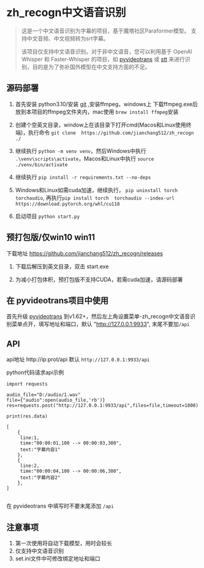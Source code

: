# zh_recogn中文语音识别

>
> 这是一个中文语音识别为字幕的项目，基于魔塔社区Paraformer模型。
> 支持中文音频、中文视频转为srt字幕。
>
> 该项目仅支持中文语音识别。对于非中文语音，您可以利用基于 OpenAI Whisper 和 Faster-Whisper 的项目，如 [pyvideotrans](https://github.com/jianchang512/pyvideotrans) 或 [stt](https://github.com/jianchang512/stt) 来进行识别，目的是为了弥补国外模型在中文支持方面的不足。
> 

## 源码部署

1. 首先安装 python3.10/安装 [git](https://git-scm.com/downloads) ,安装ffmpeg，windows上 下载ffmpeg.exe后放到本项目的ffmpeg文件夹内，mac使用 `brew install ffmpeg`安装

2. 创建个空英文目录，window上在该目录下打开cmd(Macos和Linux使用终端)，执行命令 `git clone  https://github.com/jianchang512/zh_recogn ./`

3. 继续执行 `python -m venv venv`，然后Windows中执行 `.\venv\scripts\activate`，Macos和Linux中执行 `source ./venv/bin/activate`

4. 继续执行 `pip install -r requirements.txt --no-deps`

5. Windows和Linux如需cuda加速，继续执行， `pip uninstall torch torchaudio`, 再执行`pip install torch  torchaudio --index-url https://download.pytorch.org/whl/cu118`

6. 启动项目 `python start.py`


## 预打包版/仅win10 win11

下载地址 https://github.com/jianchang512/zh_recogn/releases

1. 下载后解压到英文目录，双击 start.exe

2. 为减小打包体积，预打包版不支持CUDA，若需cuda加速，请源码部署



## 在 pyvideotrans项目中使用

首先升级 [pyvideotrans](https://github.com/jianchang512/pyvideotrans)   到v1.62+，然后左上角设置菜单-zh_recogn中文语音识别菜单点开，填写地址和端口，默认 "http://127.0.0.1:9933", 末尾不要加`/api`


## API 

api地址 http://ip:prot/api  默认 `http://127.0.0.1:9933/api`

python代码请求api示例

```
import requests

audio_file="D:/audio/1.wav"
file={"audio":open(audio_file,'rb')}
res=requests.post("http://127.0.0.1:9933/api",files=file,timeout=1800)

print(res.data)

[
	{
	 line:1,
	 time:"00:00:01,100 --> 00:00:03,300",
	 text:"字幕内容1"
	},
	{
	 line:2,
	 time:"00:00:04,100 --> 00:00:06,300",
	 text:"字幕内容2"
	},
]


```

在 pyvideotrans 中填写时不要末尾添加 `/api`


## 注意事项

1. 第一次使用将自动下载模型，用时会较长
2. 仅支持中文语音识别
3. set.ini文件中可修改绑定地址和端口
